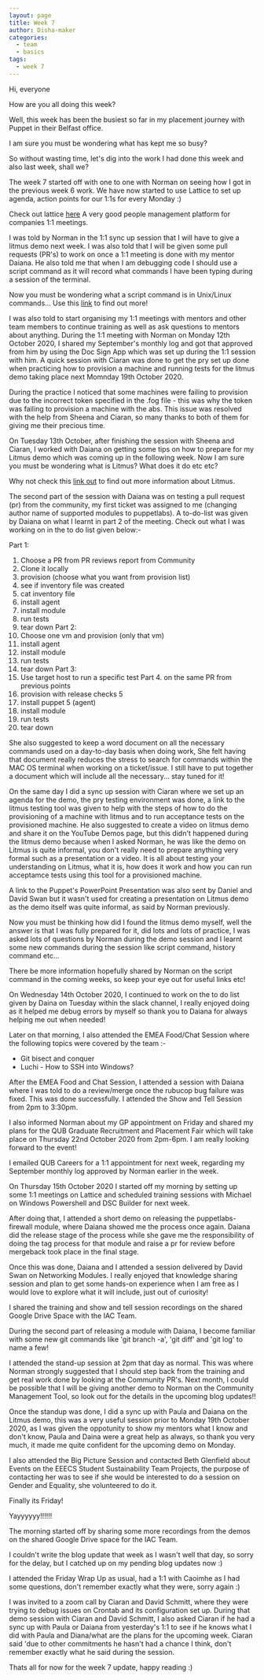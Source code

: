 ```yaml
---
layout: page
title: Week 7
author: Disha-maker
categories:
  - team
  - basics
tags:
  - week 7
---
```


Hi, everyone

How are you all doing this week?

Well, this week has been the busiest so far in my placement journey with Puppet in their Belfast office.

I am sure you must be wondering what has kept me so busy?

So without wasting time, let's dig into the work I had done this week and also last week, shall we?

The week 7 started off with one to one with Norman on seeing how I got in the previous week 6 work. We have now started to use Lattice to set up agenda, action points for our 1:1s for every Monday :)

Check out lattice [here](https://lattice.com/)
A very good people management platform for companies 1:1 meetings.

I was told by Norman in the 1:1 sync up session that I will have to give a litmus demo next week.
I was also told that I will be given some pull requests (PR's) to work on once a 1:1 meeting is done with my mentor Daiana.
He also told me that when I am debugging code I should use a script command as it will record what commands I have been typing during a session of the terminal.

Now you must be wondering what a script command is in Unix/Linux commands...
Use this [link](https://www.tutorialspoint.com/unix_commands/script.htm) to find out more!

I was also told to start organising my 1:1 meetings with mentors and other team members to continue training as well as ask questions to mentors about anything.
During the 1:1 meeting with Norman on Monday 12th October 2020, I shared my September's monthly log and got that approved from him by using the Doc Sign App which was set up during the 1:1 session with him.
A quick session with Ciaran was done to get the pry set up done when practicing how to provision a machine and running tests for the litmus demo taking place next Momnday 19th October 2020.

During the practice I noticed that some machines were failing to provision due to the incorrect token specified in the .fog file - this was why the token was failing to provision a machine with the abs. This issue was resolved with the help from Sheena and Ciaran, so many thanks to both of them for giving me their precious time.

On Tuesday 13th October, after finishing the session with Sheena and Ciaran, I worked with Daiana on getting some tips on how to prepare for my Litmus demo which was coming up in the following week. Now I am sure you must be wondering what is Litmus? What does it do etc etc?

Why not check this [link out](https://puppet.com/blog/litmus-new-module-acceptance-testing-tool/) to find out more information about Litmus.

The second part of the session with Daiana was on testing a pull request (pr) from the community, my first ticket was assigned to me (changing author name of supported modules to puppetlabs). A to-do-list was given by Daiana on what I learnt in part 2 of the meeting. Check out what I was working on in the to do list given below:-

Part 1:
1. Choose a PR from PR reviews report from Community
2. Clone it locally
3. provision (choose what you want from provision list)
4. see if inventory file was created
5. cat inventory file
6. install agent
7. install module
8. run tests
9. tear down
Part 2:
1. Choose one vm and provision (only that vm)
2. install agent
3. install module
4. run tests
5. tear down
Part 3:
1. Use target host to run a specific test
Part 4.
on the same PR from previous points
1. provision with release checks 5
2. install puppet 5 (agent)
3. install module
4. run tests
5. tear down

She also suggested to keep a word document on all the necessary commands used on a day-to-day basis when doing work, She felt having that document really reduces the stress to search for commands within the MAC OS terminal when working on a ticket/issue. I still have to put together a document which will include all the necessary... stay tuned for it!

On the same day I did a sync up session with Ciaran where we set up an agenda for the demo, the pry testing environment was done, a link to the litmus testing tool was given to help with the steps of how to do the provisioning of a machine with litmus and to run acceptance tests on the provisioned machine. He also suggested to create a video on litmus demo and share it on the YouTube Demos page, but this didn't happened during the litmus demo because when I asked Norman, he was like the demo on Litmus is quite informal, you don't really need to prepare anything very formal such as a presentation or a video. It is all about testing your understanding on Litmus, what it is, how does it work and how you can run acceptamce tests using this tool for a provisioned machine.

A link to the Puppet's PowerPoint Presentation was also sent by Daniel and David Swan but it wasn't used for creating a presentation on Litmus demo as the demo itself was quite informal, as said by Norman previously.

Now you must be thinking how did I found the litmus demo myself, well the answer is that I was fully prepared for it, did lots and lots of practice, I was asked lots of questions by Norman during the demo session and I learnt some new commands during the session like script command, history command etc...

There be more information hopefully shared by Norman on the script command in the coming weeks, so keep your eye out for useful links etc!

On Wednesday 14th October 2020, I continued to work on the to do list given by Daina on Tuesday within the slack channel, I really enjoyed doing as it helped me debug errors by myself so thank you to Daiana for always helping me out when needed!

Later on that morning, I also attended the EMEA Food/Chat Session where the following topics were covered by the team :-

- Git bisect and conquer
- Luchi - How to SSH into Windows?

After the EMEA Food and Chat Session, I attended a session with Daiana where I was told to do a review/merge once the rubucop bug failure was fixed. This was done successfully.
I attended the Show and Tell Session from 2pm to 3:30pm.

I also informed Norman about my GP appointment on Friday and shared my plans for the QUB Graduate Recruitment and Placement Fair which will take place on Thursday 22nd October 2020 from 2pm-6pm.
I am really looking forward to the event!

I emailed QUB Careers for a 1:1 appointment for next week, regarding my September monthly log approved by Norman earlier in the week.

On Thursday 15th October 2020 I started off my morning by setting up some 1:1 meetings on Lattice and scheduled training sessions with Michael on Windows Powershell and DSC Builder for next week.

After doing that, I attended a short demo on releasing the puppetlabs-firewall module, where Daiana showed me the process once again. Daiana did the release stage of the process while she gave me the responsibility of doing the tag process for that module and raise a pr for review before mergeback took place in the final stage.

Once this was done, Daiana and I attended a session delivered by David Swan on Networking Modules. I really enjoyed that knowledge sharing session and plan to get some hands-on experience when I am free as I would love to explore what it will include, just out of curiosity!

I shared the training and show and tell session recordings on the shared Google Drive Space with the IAC Team.

During the second part of releasing a module with Daiana, I become familiar with some new git commands like 'git branch -a', 'git diff' and 'git log' to name a few!

I attended the stand-up session at 2pm that day as normal. This was where Norman strongly suggested that I should step back from the training and get real work done by looking at the Community PR's. Next month, I could be possible that I will be giving another demo to Norman on the Community Management Tool, so look out for the details in the upcoming blog updates!!

Once the standup was done, I did a sync up with Paula and Daiana on the Litmus demo, this was a very useful session prior to Monday 19th October 2020, as I was given the oppotunity to show my mentors what I know and don't know, Paula and Daina were a great help as always, so thank you very much, it made me quite confident for the upcoming demo on Monday.

I also attended the Big Picture Session and contacted Beth Glenfield about Events on the EEECS Student Sustainability Team Projects, the purpose of contacting her was to see if she would be interested to do a session on Gender and Equality, she volunteered to do it.

Finally its Friday!

Yayyyyyy!!!!!!

The morning started off by sharing some more recordings from the demos on the shared Google Drive space for the IAC Team.

I couldn't write the blog update that week as I wasn't well that day, so sorry for the delay, but I catched up on my pending blog updates now :)

I attended the Friday Wrap Up as usual, had a 1:1 with Caoimhe as I had some questions, don't remember exactly what they were, sorry again :)

I was invited to a zoom call by Ciaran and David Schmitt, where they were trying to debug issues on Crontab and its configuration set up. During that demo session with Ciaran and David Schmitt, I also asked Ciaran if he had a sync up with Paula or Daiana from yesterday's 1:1 to see if he knows what I did with Paula and Diana/what are the plans for the upcoming week. Ciaran said 'due to other commitments he hasn't had a chance I think, don't remember exactly what he said during the session.

Thats all for now for the week 7 update, happy reading :)